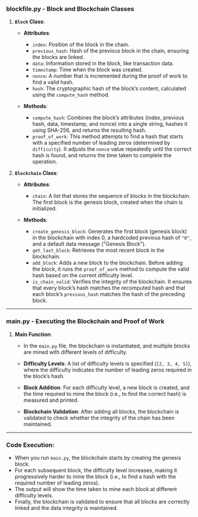 ### **blockfile.py** - Block and Blockchain Classes

1. **`Block` Class**:
   - **Attributes**:
     - `index`: Position of the block in the chain.
     - `previous_hash`: Hash of the previous block in the chain, ensuring the blocks are linked.
     - `data`: Information stored in the block, like transaction data.
     - `timestamp`: Time when the block was created.
     - `nonce`: A number that is incremented during the proof of work to find a valid hash.
     - `hash`: The cryptographic hash of the block’s content, calculated using the `compute_hash` method.
   
   - **Methods**:
     - `compute_hash`: Combines the block’s attributes (index, previous hash, data, timestamp, and nonce) into a single string, hashes it using SHA-256, and returns the resulting hash.
     - `proof_of_work`: This method attempts to find a hash that starts with a specified number of leading zeros (determined by `difficulty`). It adjusts the `nonce` value repeatedly until the correct hash is found, and returns the time taken to complete the operation.

2. **`Blockchain` Class**:
   - **Attributes**:
     - `chain`: A list that stores the sequence of blocks in the blockchain. The first block is the genesis block, created when the chain is initialized.
   
   - **Methods**:
     - `create_genesis_block`: Generates the first block (genesis block) in the blockchain with index 0, a hardcoded previous hash of `"0"`, and a default data message ("Genesis Block").
     - `get_last_block`: Retrieves the most recent block in the blockchain.
     - `add_block`: Adds a new block to the blockchain. Before adding the block, it runs the `proof_of_work` method to compute the valid hash based on the current difficulty level.
     - `is_chain_valid`: Verifies the integrity of the blockchain. It ensures that every block’s hash matches the recomputed hash and that each block’s `previous_hash` matches the hash of the preceding block.

---

### **main.py** - Executing the Blockchain and Proof of Work

1. **Main Function**:
   - In the `main.py` file, the blockchain is instantiated, and multiple blocks are mined with different levels of difficulty.
   - **Difficulty Levels**: A list of difficulty levels is specified (`[2, 3, 4, 5]`), where the difficulty indicates the number of leading zeros required in the block’s hash.
   
   - **Block Addition**: For each difficulty level, a new block is created, and the time required to mine the block (i.e., to find the correct hash) is measured and printed.
   
   - **Blockchain Validation**: After adding all blocks, the blockchain is validated to check whether the integrity of the chain has been maintained.

---

### Code Execution:
- When you run `main.py`, the blockchain starts by creating the genesis block.
- For each subsequent block, the difficulty level increases, making it progressively harder to mine the block (i.e., to find a hash with the required number of leading zeros).
- The output will show the time taken to mine each block at different difficulty levels.
- Finally, the blockchain is validated to ensure that all blocks are correctly linked and the data integrity is maintained.


